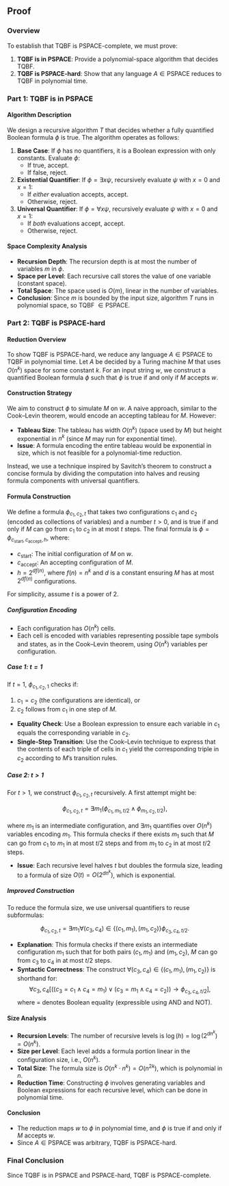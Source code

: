 ## Proof

### Overview

To establish that TQBF is PSPACE-complete, we must prove:

1. **TQBF is in PSPACE**: Provide a polynomial-space algorithm that decides TQBF.
2. **TQBF is PSPACE-hard**: Show that any language $A \in \text{PSPACE}$ reduces to TQBF in polynomial time.

### Part 1: TQBF is in PSPACE

#### Algorithm Description

We design a recursive algorithm $T$ that decides whether a fully quantified Boolean formula $\phi$ is true. The algorithm operates as follows:

1. **Base Case**: If $\phi$ has no quantifiers, it is a Boolean expression with only constants. Evaluate $\phi$:
   - If true, accept.
   - If false, reject.
2. **Existential Quantifier**: If $\phi = \exists x \psi$, recursively evaluate $\psi$ with $x = 0$ and $x = 1$:
   - If *either* evaluation accepts, accept.
   - Otherwise, reject.
3. **Universal Quantifier**: If $\phi = \forall x \psi$, recursively evaluate $\psi$ with $x = 0$ and $x = 1$:
   - If *both* evaluations accept, accept.
   - Otherwise, reject.

#### Space Complexity Analysis

- **Recursion Depth**: The recursion depth is at most the number of variables $m$ in $\phi$.
- **Space per Level**: Each recursive call stores the value of one variable (constant space).
- **Total Space**: The space used is $O(m)$, linear in the number of variables.
- **Conclusion**: Since $m$ is bounded by the input size, algorithm $T$ runs in polynomial space, so TQBF $\in \text{PSPACE}$.

### Part 2: TQBF is PSPACE-hard

#### Reduction Overview

To show TQBF is PSPACE-hard, we reduce any language $A \in \text{PSPACE}$ to TQBF in polynomial time. Let $A$ be decided by a Turing machine $M$ that uses $O(n^k)$ space for some constant $k$. For an input string $w$, we construct a quantified Boolean formula $\phi$ such that $\phi$ is true if and only if $M$ accepts $w$.

#### Construction Strategy

We aim to construct $\phi$ to simulate $M$ on $w$. A naive approach, similar to the Cook–Levin theorem, would encode an accepting tableau for $M$. However:

- **Tableau Size**: The tableau has width $O(n^k)$ (space used by $M$) but height exponential in $n^k$ (since $M$ may run for exponential time).
- **Issue**: A formula encoding the entire tableau would be exponential in size, which is not feasible for a polynomial-time reduction.

Instead, we use a technique inspired by Savitch’s theorem to construct a concise formula by dividing the computation into halves and reusing formula components with universal quantifiers.

#### Formula Construction

We define a formula $\phi_{c_1, c_2, t}$ that takes two configurations $c_1$ and $c_2$ (encoded as collections of variables) and a number $t > 0$, and is true if and only if $M$ can go from $c_1$ to $c_2$ in at most $t$ steps. The final formula is $\phi = \phi_{c_{\text{start}}, c_{\text{accept}}, h}$, where:

- $c_{\text{start}}$: The initial configuration of $M$ on $w$.
- $c_{\text{accept}}$: An accepting configuration of $M$.
- $h = 2^{d f(n)}$, where $f(n) = n^k$ and $d$ is a constant ensuring $M$ has at most $2^{d f(n)}$ configurations.

For simplicity, assume $t$ is a power of 2.

##### Configuration Encoding

- Each configuration has $O(n^k)$ cells.
- Each cell is encoded with variables representing possible tape symbols and states, as in the Cook–Levin theorem, using $O(n^k)$ variables per configuration.

##### Case 1: $t = 1$

If $t = 1$, $\phi_{c_1, c_2, 1}$ checks if:

1. $c_1 = c_2$ (the configurations are identical), or
2. $c_2$ follows from $c_1$ in one step of $M$.

- **Equality Check**: Use a Boolean expression to ensure each variable in $c_1$ equals the corresponding variable in $c_2$.
- **Single-Step Transition**: Use the Cook–Levin technique to express that the contents of each triple of cells in $c_1$ yield the corresponding triple in $c_2$ according to $M$’s transition rules.

##### Case 2: $t > 1$

For $t > 1$, we construct $\phi_{c_1, c_2, t}$ recursively. A first attempt might be:

$$
\phi_{c_1, c_2, t} = \exists m_1 \left( \phi_{c_1, m_1, t/2} \wedge \phi_{m_1, c_2, t/2} \right),
$$

where $m_1$ is an intermediate configuration, and $\exists m_1$ quantifies over $O(n^k)$ variables encoding $m_1$. This formula checks if there exists $m_1$ such that $M$ can go from $c_1$ to $m_1$ in at most $t/2$ steps and from $m_1$ to $c_2$ in at most $t/2$ steps.

- **Issue**: Each recursive level halves $t$ but doubles the formula size, leading to a formula of size $O(t) = O(2^{d n^k})$, which is exponential.

##### Improved Construction

To reduce the formula size, we use universal quantifiers to reuse subformulas:

$$
\phi_{c_1, c_2, t} = \exists m_1 \forall (c_3, c_4) \in \{(c_1, m_1), (m_1, c_2)\} \phi_{c_3, c_4, t/2}.
$$

- **Explanation**: This formula checks if there exists an intermediate configuration $m_1$ such that for both pairs $(c_1, m_1)$ and $(m_1, c_2)$, $M$ can go from $c_3$ to $c_4$ in at most $t/2$ steps.
- **Syntactic Correctness**: The construct $\forall (c_3, c_4) \in \{(c_1, m_1), (m_1, c_2)\}$ is shorthand for:
  $$
  \forall c_3, c_4 \left[ ((c_3 = c_1 \wedge c_4 = m_1) \vee (c_3 = m_1 \wedge c_4 = c_2)) \rightarrow \phi_{c_3, c_4, t/2} \right],
  $$
  where $=$ denotes Boolean equality (expressible using AND and NOT).

#### Size Analysis

- **Recursion Levels**: The number of recursive levels is $\log(h) = \log(2^{d n^k}) = O(n^k)$.
- **Size per Level**: Each level adds a formula portion linear in the configuration size, i.e., $O(n^k)$.
- **Total Size**: The formula size is $O(n^k \cdot n^k) = O(n^{2k})$, which is polynomial in $n$.
- **Reduction Time**: Constructing $\phi$ involves generating variables and Boolean expressions for each recursive level, which can be done in polynomial time.

#### Conclusion

- The reduction maps $w$ to $\phi$ in polynomial time, and $\phi$ is true if and only if $M$ accepts $w$.
- Since $A \in \text{PSPACE}$ was arbitrary, TQBF is PSPACE-hard.

### Final Conclusion

Since TQBF is in PSPACE and PSPACE-hard, TQBF is PSPACE-complete.
